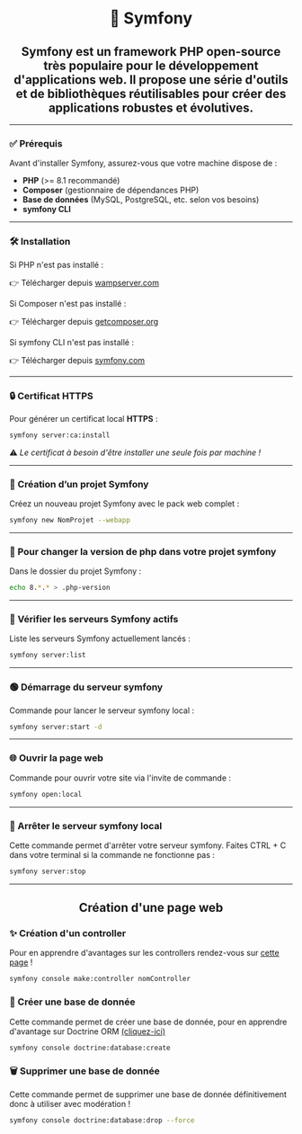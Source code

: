<h1 align="center">🎯 Symfony</h1>

<h2 align="center">Symfony est un framework PHP open-source très populaire pour le développement d'applications web. Il propose une série d'outils et de bibliothèques réutilisables pour créer des applications robustes et évolutives.</h2>

---

### ✅ Prérequis

Avant d'installer Symfony, assurez-vous que votre machine dispose de :

- **PHP** (>= 8.1 recommandé)
- **Composer** (gestionnaire de dépendances PHP)
- **Base de données** (MySQL, PostgreSQL, etc. selon vos besoins)
- **symfony CLI**

---

### 🛠️ Installation

Si PHP n'est pas installé :

👉 Télécharger depuis [wampserver.com](https://www.wampserver.com/)

Si Composer n'est pas installé :

👉 Télécharger depuis [getcomposer.org](https://getcomposer.org/download/)

Si symfony CLI n'est pas installé :

👉 Télécharger depuis [symfony.com](https://symfony.com/download)

---
### 🔒 Certificat HTTPS

Pour générer un certificat local <strong>HTTPS</strong> :
```bash
symfony server:ca:install
```
⚠️ *Le certificat à besoin d'être installer une seule fois par machine !*

---
### 🚀 Création d’un projet Symfony

Créez un nouveau projet Symfony avec le pack web complet :
```bash
symfony new NomProjet --webapp
```
---
### 🔧 Pour changer la version de php dans votre projet symfony
Dans le dossier du projet Symfony :
```bash
echo 8.*.* > .php-version
```
---
### 🧪 Vérifier les serveurs Symfony actifs

Liste les serveurs Symfony actuellement lancés :
```bash
symfony server:list
```
---
### 🟢 Démarrage du serveur symfony

Commande pour lancer le serveur symfony local :
```bash
symfony server:start -d
```
---
### 🌐 Ouvrir la page web 

Commande pour ouvrir votre site via l'invite de commande :
```bash
symfony open:local
```
---
### 🔴 Arrêter le serveur symfony local

Cette commande permet d'arrêter votre serveur symfony. Faites CTRL + C dans votre terminal si la commande ne fonctionne pas :
```bash
symfony server:stop
```
---

<h2 align="center">Création d'une page web</h2>

### ✨ Création d'un controller

Pour en apprendre d'avantages sur les controllers rendez-vous sur [cette page](https://github.com/Kosal-DEV/Symfony/blob/main/controller.md) !
```bash
symfony console make:controller nomController
```

### 💾 Créer une base de donnée

Cette commande permet de créer une base de donnée, pour en apprendre d'avantage sur Doctrine ORM [(cliquez-ici)](https://github.com/Kosal-DEV/Symfony/blob/main/Doctrine_ORM.md)
```bash
symfony console doctrine:database:create
```

### 🗑️ Supprimer une base de donnée

Cette commande permet de supprimer une base de donnée définitivement donc à utiliser avec modération !
```bash
symfony console doctrine:database:drop --force
```
